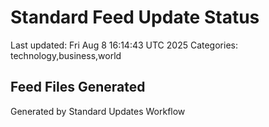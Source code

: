 # Standard Feed Update Status
Last updated: Fri Aug  8 16:14:43 UTC 2025
Categories: technology,business,world

## Feed Files Generated

Generated by Standard Updates Workflow
